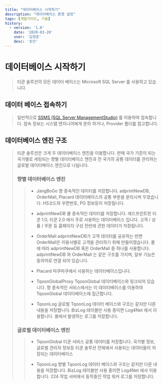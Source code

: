 ```yaml
---
title: "데이터베이스 시작하기"
description: "데이터베이스 환경 설정"
tags: [개발가이드, 기술]
history:
  - version: '1.0'
    date: '2020-03-20'
    user: '김정훈'
    desc: '초안'
---
```


# 데이터베이스 시작하기
> 티쿤 솔루션의 모든 데이터 베이스는 Microsoft SQL Server 를 사용하고 있습니다. 


## 데이터 베이스 접속하기
> 일반적으로 [SSMS (SQL Server ManagementStudio)](https://aka.ms/ssmsfullsetup) 를 이용하여 접속합니다.
> 접속 정보는 시스템 엔지니어에게 문의 하거나, Provider 폴더를 참고합니다.


## 데이터베이스 엔진 구조
> 티쿤 솔루션은 크게 두 데이터베이스 엔진을 이용합니다. 판매 국가 기준이 되는 국가별로 세팅되는 향별 데이터베이스 엔진과 전 국가의 공통 데이터를 관리하는 글로벌 데이터베이스 엔진으로 나뉩니다.
>
> ### 향별 데이터베이스 엔진
>> - JangBoGo
>>   향 종속적인 데이터를 저장합니다. 
>>   adprintNewDB, OrderMall, Placard 데이터베이스의 공통 부분을 분리시켜 두었습니다.
>>   HS코드와 우편번호, PG 정보등이 저장됩니다. 
>>
>> - adprintNewDB
>>   몰 종속적인 데이터를 저장합니다. 
>>   애드프린트민 티쿤 1.0, 티쿤 2.0 에서 주로 사용하는 데이터베이스 입니다.
>>   고객 / 상품 / 주문 등 홈페이지 구성 전반에 관한 데이터가 저장됩니다.
>> 
>> - OrderMall
>>   adprintNewDB가 고객 데이터를 공유하는 반면 OrderMall은 이용사별로 고객을 관리하기 위해 만들어졌습니다.
>>   몰에 따라 adprintNewDB 혹은 OrderMall 중 하나를 사용합니다.
>>   adprintNewDB 와 OrderMall 는 같은 구조를 가지며, 일부 기능은 동의어로 연결 되어 있습니다.
>>
>> - Placard
>>   마쿠마쿠에서 사용하는 데이터베이스입니다.
>>
>> - TqoonGlobalProxy
>>   TqoonGlobal 데이터베이스와 링크되어 있습니다. 향 종속적인 서비스에서는 이 데이터베이스를 이용하여 TqoonGlobal 데이터베이스에 접근합니다.
>>
>> - TqoonLog
>>   글로벌 TqoonLog 데이터 베이스와 구조는 같지만 다른 내용을 저장합니다. 
>>   BizLog 테이블만 사용 중이면 Log4Net 에서 이용합니다.
>>   몰에서 발생하는 로그를 저장합니다.
>
> ### 글로벌 데이터베이스 엔진
>>
>> - TqoonGlobal
>>   티쿤 서비스 공통 데이터를 저장합니다.
>>   국가별 정보, 글로벌 관리자 정보등 티쿤 솔루션 전체에서 사용되는 데이터들이 저장되는 데이터베이스
>>
>> - TqoonLog
>>   향별 TqoonLog 데이터 베이스와 구조는 같지만 다른 내용을 저장합니다. 
>>   BizLog 테이블만 사용 중이면 Log4Net 에서 이용합니다.
>>   224 작업 서버에서 동작중인 작업 워커 로그를 저장합니다.